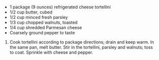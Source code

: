 -   1 package (9 ounces) refrigerated cheese tortellini
-   1/2 cup butter, cubed
-   1/2 cup minced fresh parsley
-   1/3 cup chopped walnuts, toasted
-   1/4 cup shredded Parmesan cheese
-   Coarsely ground pepper to taste

1. Cook tortellini according to package directions; drain and keep warm. In the same pan, melt butter. Stir in the tortellini, parsley and walnuts; toss to coat. Sprinkle with cheese and pepper.